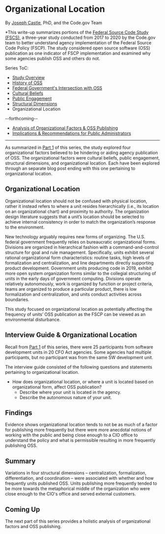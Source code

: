 # Organizational Location
By [Joseph Castle](https://digital.gov/authors/joseph-castle/), PhD, and the Code.gov Team

*This write-up summarizes portions of the [Federal Source Code Study (FSCS)](https://github.com/GSA/code-gov/blob/master/docs/FederalSourceCodeStudy/FederalSourceCodeStudy.pdf), a three-year study conducted from 2017 to 2020 by the Code.gov team to better understand agency implementation of the Federal Source Code Policy (FSCP). The study considered open source software (OSS) publication as one indicator of FSCP implementation and examined why some agencies publish OSS and others do not.

Series ToC:
- [Study Overview](study_overview.md)
- [History of OSS](history_of_OSS.md)
- [Federal Government's Intersection with OSS](govt_intersection_OSS.md)
- [Cultural Beliefs](cultural_beliefs.md)
- [Public Engagement](public_engagement.md)
- [Structural Dimensions](structural_dimensions.md)
- Organizational Location

--forthcoming--
- [Analysis of Organizational Factors & OSS Publishing](#)
- [Implications & Recommendations for Public Administrators](#)

---

As summarized in [Part 1](https://medium.com/codedotgov/federal-source-code-study-series-part-1-the-overview-72acce742260) of this series, the study explored four organizational factors believed to be hindering or aiding agency publication of OSS. The organizational factors were cultural beliefs, public engagement, structural dimensions, and organizational location. Each have been explored through an separate blog post ending with this one pertaining to organizational location.

## Organizational Location

Organizational location should not be confused with physical location, rather it instead refers to where a unit resides hierarchically (i.e., its location on an organizational chart) and proximity to authority.  The organization design literature suggests that a unit’s location should be selected to achieve internal consistency in order to match the organization’s response to the environment.

New technology arguably requires new forms of organizing.  The U.S. federal government frequently relies on bureaucratic organizational forms.  Divisions are organized in hierarchical fashion with a command-and-control structure for goal and rule management.  Specifically, units exhibit several rational organizational form characteristics: routine tasks, high levels of formalization and centralization, and line departments directly supporting product development.  Government units producing code in 2019, exhibit more open system organization forms similar to the collegial structuring of units in the early days of government computing.  Divisions operate relatively autonomously, work is organized by function or project criteria, teams are organized to produce a particular product, there is low formalization and centralization, and units conduct activities across boundaries.

This study focused on organizational location as potentially affecting the frequency of units’ OSS publication as the FSCP can be viewed as an environmental disturbance.

## Interview Guide & Organizational Location

Recall from [Part 1](https://medium.com/codedotgov/federal-source-code-study-series-part-1-the-overview-72acce742260) of this series, there were 25 participants from software development units in 20 CFO Act agencies. Some agencies had multiple participants, but no participant was from the same SW development unit.

The interview guide consisted of the following questions and statements pertaining to organizational location.
- How does organizational location, or where a unit is located based on organizational form, affect OSS publication?
    -	Describe where your unit is located in the agency.
    -	Describe the autonomous nature of your unit.

## Findings

Evidence shows organizational location tends to not be as much of a factor for publishing more frequently but there were more anecdotal notions of working with the public and being close enough to a CIO office to understand the policy and what is permissible resulting in more frequently publishing OSS.

## Summary

Variations in four structural dimensions – centralization, formalization, differentiation, and coordination – were associated with whether and how frequently units published OSS.  Units publishing more frequently tended to be more towards the metaphorical middle of the organization who were close enough to the CIO's office and served external customers.

## Coming Up

The next part of this series provides a holistic analysis of organizational factors and OSS publishing.